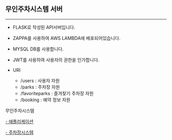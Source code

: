 ## 무인주차시스템 서버
---

- FLASK로 작성된 API서버입니다.

- ZAPPA를 사용하여 AWS LAMBDA에 배포되어있습니다.

- MYSQL DB를 사용합니다.

- JWT를 사용하여 사용자의 권한을 인가합니다.

- URI
    - /users : 사용자 자원
    - /parks : 주차장 자원
    - /favoriteparks : 즐겨찾기 주차장 자원
    - /booking : 예약 정보 자원


무인주차시스템

[- 애플리케이션](https://github.com/ybw903/Capstone-Application)

[- 주차장시스템](https://github.com/ybw903/Capstone-ParkingSystem/tree/master/ml)
